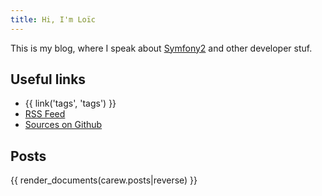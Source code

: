 ```yaml
---
title: Hi, I'm Loïc
---
```


This is my blog, where I speak about [Symfony2](http://symfony.com) and other
developer stuf.

## Useful links

* {{ link('tags', 'tags') }}
* [RSS Feed](http://gnugat.github.io/feed/atom.xml)
* [Sources on Github](https://github.com/gnugat/gnugat.github.io)

## Posts

{{ render_documents(carew.posts|reverse) }}
